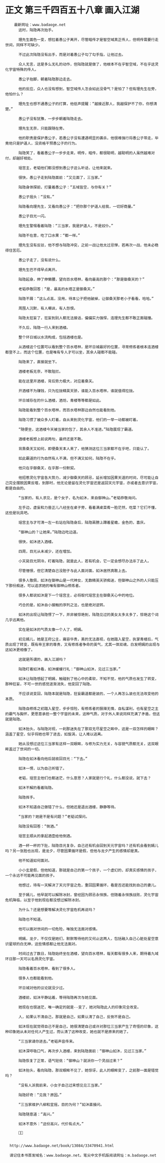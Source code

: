 # 正文 第三千四百五十八章 画入江湖
        最新网址：www.badaoge.net
          这时，陆隐再次抬手。
      
          理先生面色一变，想拉着愚公子离开，尽管暗传才是智空域真正传人，但明传需要行走世间，同样不可缺少。
      
          不过此次陆隐没有出手，而是对着愚公子勾了勾手指，让他过去。
      
          众人无言，这是多么无礼的动作，但陆隐就是做了，他根本不在乎智空域，不在乎这灵化宇宙特殊的传人。
      
          愚公子抬脚，朝着陆隐那边走去。
      
          他的反应，众人也没有想到，智空域传人怎会如此没骨气？是怕了？但有理先生在旁，他怕什么？
      
          理先生也想不通愚公子的打算，他低声提醒：“越接近那人，我越保护不了你，你想清楚。”
      
          愚公子没有犹豫，一步步朝着陆隐走去。
      
          理先生无奈，只能跟随在旁。
      
          他的职责是保护愚公子，若愚公子没有遭遇明显的袭杀，他很难强行将愚公子带走，毕竟他只是护道人，没资格干预愚公子的行为。
      
          陆隐笑了，看着愚公子一步步走来，明传，暗传，都很聪明，越聪明的人虽然越难对付，却越好相处。
      
          瑶宫主，老韬他们都没想到愚公子这么听话，让他来就来。
      
          很快，愚公子走到陆隐面前：“又见面了，三当家。”
      
          陆隐身体探前，打量着愚公子：“五域皆空，与你有关？”
      
          愚公子摇头：“没有。”
      
          陆隐看向理先生，又看向愚公子：“把你那个护道人给我，一切好商量。”
      
          愚公子目光一闪。
      
          理先生警惕看着陆隐：“三当家，我是护道人，不是奴仆。”
      
          陆隐不在意，吃了口水果：“都一样。”
      
          理先生没有反驳，他不想与陆隐冲突，之前一战让他太过忌惮，若再次一战，他未必稳得住苦厄。
      
          愚公子走了，没有说什么。
      
          理先生巴不得早点离开。
      
          陆隐起身，伸了伸懒腰，望向百水塔林，看向最高的那个：“那是御桑天的？”
      
          老韬恭敬回答：“是，最高的水塔正是御桑天。”
      
          陆隐不屑：“这么点高，没用，待本公子把他破掉，让御桑天那老小子看看，哈哈。”
      
          周围人沉默，有人嘲讽，有人怨恨。
      
          陆隐太狂妄了，狂妄到别人都无法接话，偏偏实力强悍，连理先生都不敢正面碰撞。
      
          不久后，陆隐一行人来到酒楼。
      
          整个环日城以水流构成，包括酒楼也是。
      
          从酒楼这个位置可以看到整个百水塔林，是环日城最好的位置，寻常修炼者根本连酒楼都登不上，而这个位置，也是唯有专人才可以坐，其余人碰都不能碰。
      
          陆隐来了，直接就坐下。
      
          酒楼老板无奈，不敢阻拦。
      
          能在这里开酒楼，背后势力极大，对应着桑天。
      
          开酒楼不为赚钱，只为拉拢精英天骄，谁能入百水塔林，谁就值得拉拢。
      
          环日城存在的什么酒楼，酒坊，青楼等等都是如此。
      
          陆隐能看到整个百水塔林，而百水塔林那边自然也能看到他。
      
          陆隐习惯了被众多人盯着，自从来到灵化宇宙，他们的一举一动都被盯着。
      
          “随便坐，这酒楼今天被当家的包了，其余人不准进。”陆隐展现了霸道。
      
          酒楼老板想上前说两句，最终还是不敢。
      
          背靠桑天又如何，即便桑天本人来了，他猜测这位三当家都不在乎吧，只能认了。
      
          如此霸道的行为自然有人不满，但不满又如何，陆隐不在乎。
      
          他只在乎御桑天，在乎那一份默契。
      
          他招惹灵化宇宙各大势力，减少御桑天的顾忌，延长增加因果天道的时间，尽可能让自己完全摆脱因果反噬，到那时，他无论是留在灵化宇宙还是返回天元宇宙，亦或者去意识宇宙，都是自由的。
      
          “当家的，有人求见，是个女子，名为如沐，来自御神山。”老韬恭敬询问。
      
          左手边，虚妄和力兽正儿八经坐在桌子旁，看着满桌菜肴一脸茫然，吃菜？它们不懂，这些是玩具吧。
      
          瑶宫主与才可清一左一右站在陆隐身后，陆隐肩膀上蹲着星蟾，金色的，喜庆。
      
          “御神山的？让她来。”陆隐边吃边道。
      
          很快，如沐进入酒楼。
      
          四周，目光从未减少，还在增加。
      
          小天毙目光阴冷，盯着陆隐，就是此人，若有机会，它一定会想尽办法杀了此人。
      
          尽管憎恨，但它清楚自己没胆子与此人面对面，如沐居然真敢上去。
      
          很多人敬佩，如沐在御神山是一代神女，无数精英天骄痴迷，但御神山之外的人只能压下那份痴迷，可以追求她的唯有御神山修炼者。
      
          很多人都说如沐是下一个瑶宫主，必将取代瑶宫主在御桑天心中的地位。
      
          巧合的是，如沐自小接触的序列之法，也是绝对逆转。
      
          如沐的出现让陆隐愣了一下，并非被惊艳到，陆隐见过的美女太多太多了，惊艳这个词几乎远离他。
      
          实在是如沐的气质太像一个人了，明嫣。
      
          初见嫣儿，她是王府公主，雍容华贵，美的无法直视，在她踏入星空，执掌青楼后，气质出现了转变，既有帝王家的尊贵，又有修炼者争命的英气，尤其一体双魂，白发明嫣的出现与这如沐更相像了。
      
          这就是所谓的，画入江湖吗？
      
          陆隐盯着如沐看，如沐缓缓行礼：“御神山如沐，见过三当家。”
      
          如沐让陆隐想起了明嫣，触碰到了他心中的柔软，不知不觉，他的气质也发生了转变，那种狂妄，不可一世的感觉逐渐消失，他变回了陆隐。
      
          不应该说变回，陆隐本就是陆隐，狂妄霸道都是装的，一个人再怎么装也无法改变他的本质。
      
          陆隐自修炼之初踏入星空，步步惊险，有修炼者的狠辣无情，自私谋利，也有星空之主的霸气与胸怀，更愿意承担一整个宇宙的未来，这种气质，对于外人来说同样充满了矛盾，但这就是陆隐。
      
          如沐抬头，与陆隐对视，一刹那迷失在了那双无尽星空之眸中，这是一双怎样的眼眸？涵盖了星空，似乎将她也带了进去，如旋涡，让人难以逃离。
      
          她从没想过这位三当家有这样一双眼眸，与修为实力无关，与容貌气质都无关，这双眼眸盖过了世间的一切。
      
          陆隐在如沐看向他后就收回目光：“下去。”
      
          如沐一愣，以为自己听错了。
      
          老韬，瑶宫主他们也都迷茫，什么意思？人家就是行个礼，什么都没说，就下去？
      
          如沐不解的看着陆隐。
      
          陆隐挥手。
      
          如沐不知道自己做错了什么，但她还是退出酒楼，静静等待。
      
          “当家的？她是不是有问题？”老韬试探问。
      
          陆隐没有回答：“倒酒。”
      
          瑶宫主顺从的拿起酒壶给他倒酒。
      
          酒一杯一杯的下肚，陆隐目光复杂，自己还有机会回到天元宇宙吗？还有机会看到嫣儿吗？另一张脸也出现，是龙夕，尽管因果循环是假，但他与龙夕产生的感情却是真。
      
          他不知道如何面对。
      
          小小玄是假，但他知道，那就是自己的第一个孩子，一个虚幻的，却真实感情的孩子，一个永远不可能再见面的孩子。
      
          他想过，待有一天解决了天元宇宙之危，重回因果循环，看是否还能找到自己的妻儿。
      
          至于嫣儿，他早就可以解除冰封，曾经因为顾忌永恒族，但随着永恒族战败，灵化宇宙危机降临，以至于他到现在都没想过解除冰封。
      
          为什么？还是想要等解决灵化宇宙危机再说吗？
      
          陆隐也不知道。
      
          他可以面对世间的一切危险，唯独无法面对感情。
      
          明嫣，龙夕，不仅仅是她们，默默等待他的又何止这两人，包括融入自己心脏处星空意识星球的白无神，这些情感都让他无法面对。
      
          时间过去了数日，陆隐始终坐在酒楼，望向百水塔林，每天都有很多人来，期待着九域环日那一天可以名扬灵化宇宙。
      
          陆隐看着百水塔林，看到了很多人。
      
          很多人也都能看到他。
      
          环日城对他的议论就没少过。
      
          酒楼前，如沐平静站着，等待陆隐再次与她见面。
      
          她现在也很迷茫，唯一确定的就是--变了，她对陆隐此人的印象完全改变。
      
          人，如果认不清自己，那就是自己，如果认清了自己，反倒不是自己。
      
          如沐现在就觉得自己不是自己，她很清楚自己或许对那位三当家产生了奇怪的印象，这种印象她从未对任何人产生过，而认清了这种改变，她也就不是原来的她了。
      
          “三当家请你进去。”老韬声音传来。
      
          如沐深呼吸口气，再次步入酒楼，来到陆隐面前：“御神山如沐，见过三当家。”
      
          陆隐恢复了正常，语气轻佻：“御神山？就派你一个灵战过来？”
      
          如沐抬头，看向陆隐，那双眼眸不见了，她惊讶，此人的眼眸变了，之前那一面是错觉吗？
      
          “没有人派我前来，小女子自己过来想见见三当家。”
      
          陆隐好奇：“见我？原因。”
      
          “三当家维护八柳和宜摇，目的为何？”如沐直接问。
      
          陆隐随意道：“高兴。”
      
          如沐不意外：“这份高兴，代价有点大。”
      
          
      
      
      http://www.badaoge.net/book/13084/33470941.html
      
      请记住本书首发域名：www.badaoge.net。笔尖中文手机版阅读网址：m.badaoge.net